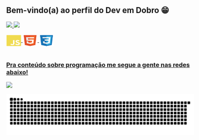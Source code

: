 ## Bem-vindo(a) ao perfil do Dev em Dobro 😁

 <div>
  <a href="https://github.com/alex-coder27">
  <img height="180em" src="https://github-readme-stats.vercel.app/api?username=alex-coder27&show_icons=true&theme=radical"/>
  <img height="180em" src="https://github-readme-stats.vercel.app/api/top-langs/?username=alex-coder27&langs_count=6&theme=radical"/>
</div>
<div style="display: inline_block"><br>
  <img align="center" alt="Js" height="30" width="40" src="https://raw.githubusercontent.com/devicons/devicon/master/icons/javascript/javascript-plain.svg">
  <img align="center" alt="HTML" height="30" width="40" src="https://raw.githubusercontent.com/devicons/devicon/master/icons/html5/html5-original.svg">
  <img align="center" alt="CSS" height="30" width="40" src="https://raw.githubusercontent.com/devicons/devicon/master/icons/css3/css3-original.svg">
</div>
 
 <br>
 
  ### Pra conteúdo sobre programação me segue a gente nas redes abaixo!
 
<div> 
  <a href = "mailto:alex.ventura267@gmail.com"><img src="https://img.shields.io/badge/-Gmail-%23333?style=for-the-badge&logo=gmail&logoColor=white" target="_blank"></a>
 
  ![Snake animation](https://github.com/alex-coder27/alex-coder27/blob/output/github-contribution-grid-snake.svg)

</div>
